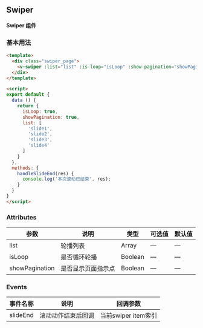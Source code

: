 ## Swiper
**Swiper 组件**
### 基本用法
```html
<template>
  <div class="swiper_page">
    <v-swiper :list="list" :is-loop="isLoop" :show-pagination="showPagination" @slideend="handleSlideEnd"></v-swiper>
  </div>
</template>

<script>
export default {
  data () {
    return {
      isLoop: true,
      showPagination: true,
      list: [
        'slide1',
        'slide2',
        'slide3',
        'slide4'
      ]
    }
  },
  methods: {
    handleSlideEnd(res) {
      console.log('本次滚动已结束', res);
    }
  }
}
</script>
```
### Attributes
| 参数      | 说明    | 类型      | 可选值       | 默认值   |
|---------- |-------- |---------- |-------------  |-------- |
| list  | 轮播列表    | Array   | — | — |
| isLoop  | 是否循环轮播    | Boolean   | — | — |
| showPagination  | 是否显示页面指示点    | Boolean   | — | — |
### Events
| 事件名称      | 说明    | 回调参数      |
|---------- |-------- |---------- |
| slideEnd  | 滚动动作结束后回调    |  当前swiper item索引 |